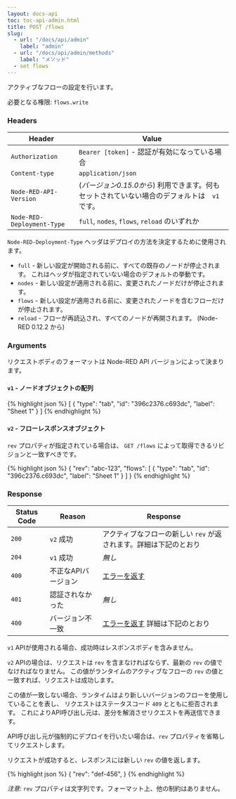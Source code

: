 ```yaml
---
layout: docs-api
toc: toc-api-admin.html
title: POST /flows
slug:
  - url: "/docs/api/admin"
    label: "admin"
  - url: "/docs/api/admin/methods"
    label: "メソッド"
  - set flows
---
```


アクティブなフローの設定を行います。

必要となる権限: <code>flows.write</code>

### Headers

Header                     | Value
---------------------------|----------
`Authorization`            | `Bearer [token]` - 認証が有効になっている場合
`Content-type`             | `application/json`
`Node-RED-API-Version`     | (*バージョン0.15.0から*) 利用できます。何もセットされていない場合のデフォルトは　`v1` です。
`Node-RED-Deployment-Type` | `full`, `nodes`, `flows`, `reload` のいずれか


`Node-RED-Deployment-Type` ヘッダはデプロイの方法を決定するために使用されます。

 - `full` - 新しい設定が開始される前に、すべての既存のノードが停止されます。
   これはヘッダが指定されていない場合のデフォルトの挙動です。
 - `nodes` - 新しい設定が適用される前に、変更されたノードだけが停止されます。
 - `flows` - 新しい設定が適用される前に、変更されたノードを含むフローだけが停止されます。
 - `reload` - フローが再読込され、すべてのノードが再開されます。 (Node-RED 0.12.2 から)

### Arguments

リクエストボディのフォーマットは Node-RED API バージョンによって決まります。

#### `v1` - ノードオブジェクトの配列

{% highlight json %}
[
  {
    "type": "tab",
    "id": "396c2376.c693dc",
    "label": "Sheet 1"
  }
]
{% endhighlight %}


#### `v2` - フローレスポンスオブジェクト

`rev` プロパティが指定されている場合は、 `GET /flows` によって取得できるリビジョンと一致すべきです。

{% highlight json %}
{
    "rev": "abc-123",
    "flows": [
      {
        "type": "tab",
        "id": "396c2376.c693dc",
        "label": "Sheet 1"
      }
    ]
}
{% endhighlight %}

### Response

Status Code | Reason              | Response
------------|---------------------|--------------
`200`       | `v2` 成功           | アクティブなフローの新しい `rev` が返されます。詳細は下記のとおり
`204`       | `v1` 成功           | _無し_
`400`       | 不正なAPIバージョン | [エラーを返す](/docs/api/admin/errors)
`401`       | 認証されなかった    | _無し_
`400`       | バージョン不一致    | [エラーを返す](/docs/api/admin/errors) 詳細は下記のとおり

`v1` APIが使用される場合、成功時はレスポンスボディを含みません。

`v2` APIの場合は、リクエストは `rev` を含まなければならず、最新の `rev` の値でなければなりません。
この値がランタイムのアクティブなフローの `rev` の値と一致すれば、リクエストは成功します。

この値が一致しない場合、ランタイムはより新しいバージョンのフローを使用していることを表し、
リクエストはステータスコード `409` とともに拒否されます。
これによりAPI呼び出し元は、差分を解消させリクエストを再送信できます。

API呼び出し元が強制的にデプロイを行いたい場合は、`rev` プロパティを省略してリクエストします。

リクエストが成功すると、レスポンスには新しい `rev` の値を返します。

{% highlight json %}
{
    "rev": "def-456",
}
{% endhighlight %}

*注意*: `rev` プロパティは文字列です。フォーマット上、他の制約はありません。
